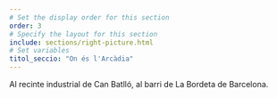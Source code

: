 ```yaml
---
# Set the display order for this section
order: 3
# Specify the layout for this section
include: sections/right-picture.html
# Set variables
titol_seccio: "On és l'Arcàdia"
---
```

Al recinte industrial de Can Batlló, al barri de La Bordeta de Barcelona.
